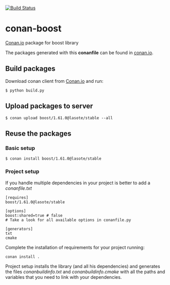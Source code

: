 [![Build Status](https://travis-ci.org/lasote/conan-boost.svg?branch=master)](https://travis-ci.org/lasote/conan-boost)

# conan-boost



[Conan.io](https://conan.io) package for boost library

The packages generated with this **conanfile** can be found in [conan.io](https://conan.io/source/boost/1.61.0/lasote/stable).

## Build packages

Download conan client from [Conan.io](https://conan.io) and run:

    $ python build.py
    
## Upload packages to server

    $ conan upload boost/1.61.0@lasote/stable --all
    
## Reuse the packages

### Basic setup

    $ conan install boost/1.61.0@lasote/stable
    
### Project setup

If you handle multiple dependencies in your project is better to add a *conanfile.txt*
    
    [requires]
    boost/1.61.0@lasote/stable

    [options]
    boost:shared=true # false
    # Take a look for all available options in conanfile.py
    
    [generators]
    txt
    cmake

Complete the installation of requirements for your project running:</small></span>

    conan install . 

Project setup installs the library (and all his dependencies) and generates the files *conanbuildinfo.txt* and *conanbuildinfo.cmake* with all the paths and variables that you need to link with your dependencies.

